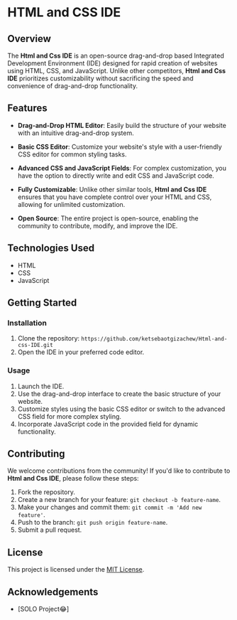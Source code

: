 # HTML and CSS IDE

## Overview

The **Html and Css IDE** is an open-source drag-and-drop based Integrated Development Environment (IDE) designed for rapid creation of websites using HTML, CSS, and JavaScript. Unlike other competitors, **Html and Css IDE** prioritizes customizability without sacrificing the speed and convenience of drag-and-drop functionality.

## Features

- **Drag-and-Drop HTML Editor**: Easily build the structure of your website with an intuitive drag-and-drop system.

- **Basic CSS Editor**: Customize your website's style with a user-friendly CSS editor for common styling tasks.

- **Advanced CSS and JavaScript Fields**: For complex customization, you have the option to directly write and edit CSS and JavaScript code.

- **Fully Customizable**: Unlike other similar tools, **Html and Css IDE** ensures that you have complete control over your HTML and CSS, allowing for unlimited customization.

- **Open Source**: The entire project is open-source, enabling the community to contribute, modify, and improve the IDE.

## Technologies Used

- HTML
- CSS
- JavaScript

## Getting Started

### Installation

1. Clone the repository: `https://github.com/ketsebaotgizachew/Html-and-css-IDE.git`
2. Open the IDE in your preferred code editor.

### Usage

1. Launch the IDE.
2. Use the drag-and-drop interface to create the basic structure of your website.
3. Customize styles using the basic CSS editor or switch to the advanced CSS field for more complex styling.
4. Incorporate JavaScript code in the provided field for dynamic functionality.

## Contributing

We welcome contributions from the community! If you'd like to contribute to **Html and Css IDE**, please follow these steps:

1. Fork the repository.
2. Create a new branch for your feature: `git checkout -b feature-name`.
3. Make your changes and commit them: `git commit -m 'Add new feature'`.
4. Push to the branch: `git push origin feature-name`.
5. Submit a pull request.

## License

This project is licensed under the [MIT License](LICENSE.md).

## Acknowledgements

- [SOLO Project😂]
